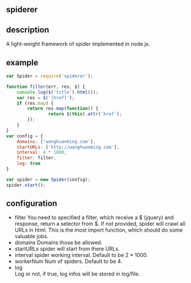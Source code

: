 spiderer
----
## description
A light-weight framework of spider implemented in node.js.

## example
```javascript
var Spider = require('spiderer');

function filter(err, res, $) {
	console.log($('title').html());
	var res = $('[href]');
	if (res.map) {
		return res.map(function() {
				return $(this).attr('href');
		});
	}
}
var config = {
	domains: ['wanghuanming.com'],
	startURLs: ['http://wanghuanming.com'],
	interval: 4 * 1000,
	filter: filter,
	log: true
}

var spider = new Spider(config);
spider.start();
```

## configuration
- filter
	You need to specified a filter, which receive a $ (jquery) and response, return a selector from $. If not provided, spider will crawl all URLs in html. This is the most import function, which should do some valuable jobs.
- domains
	Domains those be allowed.
- startURLs
	spider will start from there URLs.
- interval
	spider working interval. Default to be 2 * 1000.
- workerNum
	Num of spiders. Default to be 4.
- log	
	Log or not, if true, log infos will be stored in log/file.
